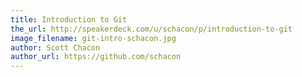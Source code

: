 ```yaml
---
title: Introduction to Git
the_url: http://speakerdeck.com/u/schacon/p/introduction-to-git
image_filename: git-intro-schacon.jpg
author: Scott Chacon
author_url: https://github.com/schacon
---
```

